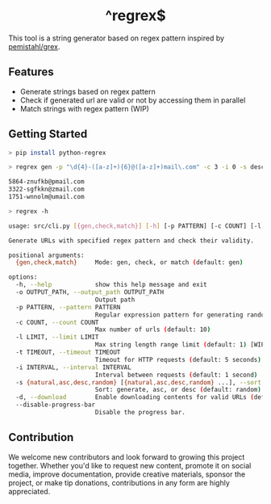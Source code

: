 <div align=center>

# ^regrex$

</div>

This tool is a string generator based on regex pattern inspired by [pemistahl/grex](https://github.com/pemistahl/grex).

## Features

- Generate strings based on regex pattern
- Check if generated url are valid or not by accessing them in parallel
- Match strings with regex pattern (WIP)

## Getting Started

```sh
> pip install python-regrex

> regrex gen -p "\d{4}-([a-z]+){6}@([a-z]+)mail\.com" -c 3 -i 0 -s desc --disable-progress-bar

5864-znufkb@pmail.com
3322-sgfkkn@zmail.com
1751-wnnolm@umail.com
```

```sh
> regrex -h

usage: src/cli.py [{gen,check,match}] [-h] [-p PATTERN] [-c COUNT] [-l LIMIT] [-t TIMEOUT] [-i INTERVAL] [-s {natural,asc,desc,random}] [-d] [-o OUTPUT_PATH]

Generate URLs with specified regex pattern and check their validity.

positional arguments:
  {gen,check,match}     Mode: gen, check, or match (default: gen)

options:
  -h, --help            show this help message and exit
  -o OUTPUT_PATH, --output_path OUTPUT_PATH
                        Output path
  -p PATTERN, --pattern PATTERN
                        Regular expression pattern for generating random strings
  -c COUNT, --count COUNT
                        Max number of urls (default: 10)
  -l LIMIT, --limit LIMIT
                        Max string length range limit (default: 1) [WIP: only works in random]
  -t TIMEOUT, --timeout TIMEOUT
                        Timeout for HTTP requests (default: 5 seconds)
  -i INTERVAL, --interval INTERVAL
                        Interval between requests (default: 1 second)
  -s {natural,asc,desc,random} [{natural,asc,desc,random} ...], --sort {natural,asc,desc,random} [{natural,asc,desc,random} ...]
                        Sort: generate, asc, or desc (default: random)
  -d, --download        Enable downloading contents for valid URLs (default: False)
  --disable-progress-bar
                        Disable the progress bar.
```

## Contribution

We welcome new contributors and look forward to growing this project together. Whether you'd like to request new content, promote it on social media, improve documentation, provide creative materials, sponsor the project, or make tip donations, contributions in any form are highly appreciated. 